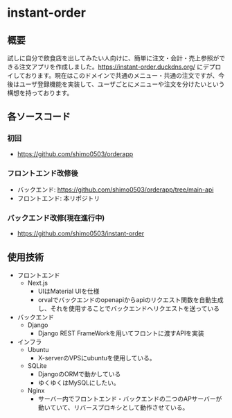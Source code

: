# instant-order
## 概要
試しに自分で飲食店を出してみたい人向けに、簡単に注文・会計・売上参照ができる注文アプリを作成しました。https://instant-order.duckdns.org/ にデプロイしております。現在はこのドメインで共通のメニュー・共通の注文ですが、今後はユーザ登録機能を実装して、ユーザごとにメニューや注文を分けたいという構想を持っております。
## 各ソースコード
### 初回
- https://github.com/shimo0503/orderapp
### フロントエンド改修後
- バックエンド: https://github.com/shimo0503/orderapp/tree/main-api
- フロントエンド: 本リポジトリ
### バックエンド改修(現在進行中)
- https://github.com/shimo0503/instant-order
## 使用技術
- フロントエンド
  - Next.js
    - UIはMaterial UIを仕様
    - orvalでバックエンドのopenapiからapiのリクエスト関数を自動生成し、それを使用することでバックエンドへリクエストを送っている
- バックエンド
  - Django
    - Django REST FrameWorkを用いてフロントに渡すAPIを実装
- インフラ
  - Ubuntu
    - X-serverのVPSにubuntuを使用している。
  - SQLite
    - DjangoのORMで動かしている
    - ゆくゆくはMySQLにしたい。
  - Nginx
    - サーバー内でフロントエンド・バックエンドの二つのAPサーバーが動いていて、リバースプロキシとして動作させている。
